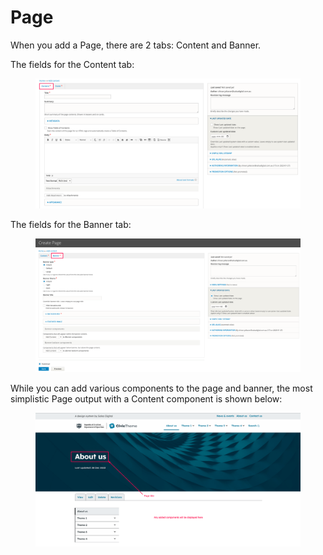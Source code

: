 # Page

When you add a Page, there are 2 tabs: Content and Banner.

The fields for the Content tab:

<figure><img src="../../../.gitbook/assets/b31134e1-1296-456a-9031-b6e46f871eda (1).png" alt=""><figcaption></figcaption></figure>

The fields for the Banner tab:

<figure><img src="../../../.gitbook/assets/0b8a23ab-14c4-40ef-b2af-fe163b0e92ba (1) (1).png" alt=""><figcaption></figcaption></figure>

While you can add various components to the page and banner, the most simplistic Page output with a Content component is shown below:

<figure><img src="../../../.gitbook/assets/5b082c7b-9fa1-4668-b5b8-b19de890c8b8.png" alt=""><figcaption></figcaption></figure>
